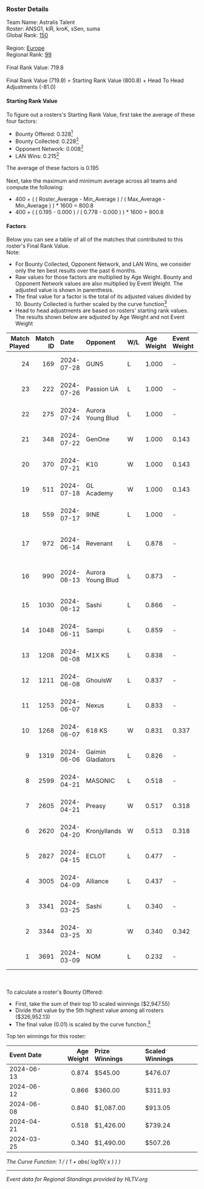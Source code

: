 ### Roster Details<br />
Team Name: Astralis Talent<br />
Roster: ANSG1, kiR, kroK, sSen, suma<br />
Global Rank: [150](../standings_global.md)<br />
<br />
Region: [Europe]( ../standings_europe.md)<br />
Regional Rank: [99]( ../standings_europe.md)<br />
<br />
Final Rank Value:  719.8<br />
<br />
Final Rank Value (719.8) = Starting Rank Value (800.8) + Head To Head Adjustments (-81.0)<br />

#### Starting Rank Value<br />
To figure out a rosters's Starting Rank Value, first take the average of these four factors:<br />
- Bounty Offered: 0.328[<sup>1</sup>](#table2)
- Bounty Collected: 0.228[<sup>2</sup>](#table1)
- Opponent Network: 0.008[<sup>2</sup>](#table1)
- LAN Wins: 0.215[<sup>2</sup>](#table1)

The average of these factors is 0.195<br />
<br />
Next, take the maximum and minimum average across all teams and compute the following:<br />
- 400 + ( ( Roster_Average - Min_Average ) / ( Max_Average - Min_Average ) ) * 1600 = 800.8
- 400 + ( ( 0.195 - 0.000 ) / ( 0.778 - 0.000 ) ) * 1600 = 800.8


#### Factors<br />
Below you can see a table of all of the matches that contributed to this roster's Final Rank Value.<br />
Note:<br />

- For Bounty Collected, Opponent Network, and LAN Wins, we consider only the ten best results over the past 6 months.
- Raw values for those factors are multiplied by Age Weight. Bounty and Opponent Network values are also multiplied by Event Weight. The adjusted value is shown in parenthesis.
- The final value for a factor is the total of its adjusted values divided by 10. Bounty Collected is further scaled by the curve function[<sup>3</sup>](#curveFunction)
- Head to head adjustments are based on rosters' starting rank values. The results shown below are adjusted by Age Weight and not Event Weight
<span id="table1"></span><br />


| Match Played | Match ID | Date       | Opponent          | W/L | Age Weight | Event Weight | Bounty Collected | Opponent Network | LAN Wins  | H2H Adj. | Roster                             |
| -: | -: | :- | :- | :- | :- | :- | :- | :- | :- | -: | :- |
|           24 |      169 | 2024-07-28 | GUN5              | L   | 1.000      | -            | -                | -                | -         |    -9.89 | ANSG1, kiR, kroK, sSen, suma       |
|           23 |      222 | 2024-07-26 | Passion UA        | L   | 1.000      | -            | -                | -                | -         |    -3.41 | ANSG1, kiR, kroK, sSen, suma       |
|           22 |      275 | 2024-07-24 | Aurora Young Blud | L   | 1.000      | -            | -                | -                | -         |    -7.66 | ANSG1, kiR, kroK, sSen, suma       |
|           21 |      348 | 2024-07-22 | GenOne            | W   | 1.000      | 0.143        | 0.000 (0.000)    | 0.077 (0.011)    | 0 (0.000) |     7.55 | ANSG1, kiR, kroK, sSen, suma       |
|           20 |      370 | 2024-07-21 | K10               | W   | 1.000      | 0.143        | 0.008 (0.001)    | 0.133 (0.019)    | 0 (0.000) |    14.85 | ANSG1, kiR, kroK, sSen, suma       |
|           19 |      511 | 2024-07-18 | GL Academy        | W   | 1.000      | 0.143        | 0.007 (0.001)    | 0.102 (0.015)    | 0 (0.000) |    16.91 | ANSG1, kiR, kroK, sSen, suma       |
|           18 |      559 | 2024-07-17 | 9INE              | L   | 1.000      | -            | -                | -                | -         |    -6.37 | ANSG1, kiR, kroK, sSen, suma       |
|           17 |      972 | 2024-06-14 | Revenant          | L   | 0.878      | -            | -                | -                | -         |   -10.58 | alexsomfan, ANSG1, kiR, sSen, suma |
|           16 |      990 | 2024-06-13 | Aurora Young Blud | L   | 0.873      | -            | -                | -                | -         |    -7.89 | alexsomfan, ANSG1, kiR, sSen, suma |
|           15 |     1030 | 2024-06-12 | Sashi             | L   | 0.866      | -            | -                | -                | -         |    -1.80 | ANSG1, kiR, kroK, sSen, suma       |
|           14 |     1048 | 2024-06-11 | Sampi             | L   | 0.859      | -            | -                | -                | -         |    -8.53 | ANSG1, kiR, kroK, sSen, suma       |
|           13 |     1208 | 2024-06-08 | M1X KS            | L   | 0.838      | -            | -                | -                | -         |    -8.99 | ANSG1, kiR, kroK, sSen, suma       |
|           12 |     1211 | 2024-06-08 | GhoulsW           | L   | 0.837      | -            | -                | -                | -         |   -20.74 | ANSG1, kiR, kroK, sSen, suma       |
|           11 |     1253 | 2024-06-07 | Nexus             | L   | 0.833      | -            | -                | -                | -         |   -13.66 | ANSG1, kiR, kroK, sSen, suma       |
|           10 |     1268 | 2024-06-07 | 618 KS            | W   | 0.831      | 0.337        | 0.000 (0.000)    | 0.000 (0.000)    | 1 (0.831) |     2.79 | ANSG1, kiR, kroK, sSen, suma       |
|            9 |     1319 | 2024-06-06 | Gaimin Gladiators | L   | 0.826      | -            | -                | -                | -         |    -5.97 | ANSG1, kiR, kroK, sSen, suma       |
|            8 |     2599 | 2024-04-21 | MASONIC           | L   | 0.518      | -            | -                | -                | -         |    -8.32 | ANSG1, JBOEN, kiR, kroK, tOPZ      |
|            7 |     2605 | 2024-04-21 | Preasy            | W   | 0.517      | 0.318        | 0.012 (0.002)    | 0.222 (0.037)    | 1 (0.517) |     8.32 | ANSG1, JBOEN, kiR, kroK, tOPZ      |
|            6 |     2620 | 2024-04-20 | Kronjyllands      | W   | 0.513      | 0.318        | 0.000 (0.000)    | 0.000 (0.000)    | 1 (0.513) |     1.70 | ANSG1, JBOEN, kiR, kroK, tOPZ      |
|            5 |     2827 | 2024-04-15 | ECLOT             | L   | 0.477      | -            | -                | -                | -         |    -2.37 | ANSG1, JBOEN, kiR, kroK, tOPZ      |
|            4 |     3005 | 2024-04-09 | Alliance          | L   | 0.437      | -            | -                | -                | -         |    -5.65 | ANSG1, JBOEN, kiR, kroK, tOPZ      |
|            3 |     3341 | 2024-03-25 | Sashi             | L   | 0.340      | -            | -                | -                | -         |    -6.98 | ANSG1, JBOEN, kiR, kroK, tOPZ      |
|            2 |     3344 | 2024-03-25 | XI                | W   | 0.340      | 0.342        | 0.000 (0.000)    | 0.000 (0.000)    | 0 (0.000) |     1.86 | ANSG1, JBOEN, kiR, kroK, tOPZ      |
|            1 |     3691 | 2024-03-09 | NOM               | L   | 0.232      | -            | -                | -                | -         |    -6.15 | ANSG1, JBOEN, kiR, kroK, tOPZ      |

<br />
<span id="table2"></span><br />
To calculate a roster's Bounty Offered:<br />

- First, take the sum of their top 10 scaled winnings ($2,947.55)
- Divide that value by the 5th highest value among all rosters ($326,952.13)
- The final value (0.01) is scaled by the curve function.[<sup>3</sup>](#curveFunction)

Top ten winnings for this roster:<br />

| Event Date | Age Weight | Prize Winnings | Scaled Winnings |
| :- | -: | :- | :- |
| 2024-06-13 |      0.874 | $545.00        | $476.07         |
| 2024-06-12 |      0.866 | $360.00        | $311.93         |
| 2024-06-08 |      0.840 | $1,087.00      | $913.05         |
| 2024-04-21 |      0.518 | $1,426.00      | $739.24         |
| 2024-03-25 |      0.340 | $1,490.00      | $507.26         |


<span id="curveFunction"></span>_The Curve Function: 1 / ( 1 + abs( log10( x ) ) )_<br />

---
_Event data for Regional Standings provided by HLTV.org_<br />
